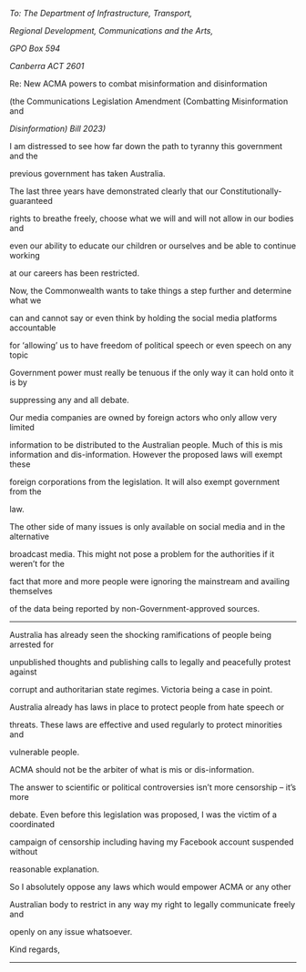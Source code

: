 _To: The Department of Infrastructure, Transport,_

_Regional Development, Communications and the Arts,_

_GPO Box 594_

_Canberra ACT 2601_

Re: New ACMA powers to combat misinformation and disinformation

(the Communications Legislation Amendment (Combatting Misinformation and

_Disinformation) Bill 2023)_

I am distressed to see how far down the path to tyranny this government and the

previous government has taken Australia.

The last three years have demonstrated clearly that our Constitutionally-guaranteed

rights to breathe freely, choose what we will and will not allow in our bodies and

even our ability to educate our children or ourselves and be able to continue working

at our careers has been restricted.

Now, the Commonwealth wants to take things a step further and determine what we

can and cannot say or even think by holding the social media platforms accountable

for ‘allowing’ us to have freedom of political speech or even speech on any topic

Government power must really be tenuous if the only way it can hold onto it is by

suppressing any and all debate.

Our media companies are owned by foreign actors who only allow very limited

information to be distributed to the Australian people. Much of this is mis
information and dis-information. However the proposed laws will exempt these

foreign corporations from the legislation. It will also exempt government from the

law.

The other side of many issues is only available on social media and in the alternative

broadcast media. This might not pose a problem for the authorities if it weren’t for the

fact that more and more people were ignoring the mainstream and availing themselves

of the data being reported by non-Government-approved sources.


-----

Australia has already seen the shocking ramifications of people being arrested for

unpublished thoughts and publishing calls to legally and peacefully protest against

corrupt and authoritarian state regimes. Victoria being a case in point.

Australia already has laws in place to protect people from hate speech or

threats. These laws are effective and used regularly to protect minorities and

vulnerable people.

ACMA should not be the arbiter of what is mis or dis-information.

The answer to scientific or political controversies isn’t more censorship – it’s more

debate. Even before this legislation was proposed, I was the victim of a coordinated

campaign of censorship including having my Facebook account suspended without

reasonable explanation.

So I absolutely oppose any laws which would empower ACMA or any other

Australian body to restrict in any way my right to legally communicate freely and

openly on any issue whatsoever.

Kind regards,


-----

